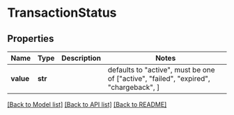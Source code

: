 # TransactionStatus


## Properties
Name | Type | Description | Notes
------------ | ------------- | ------------- | -------------
**value** | **str** |  | defaults to "active",  must be one of ["active", "failed", "expired", "chargeback", ]

[[Back to Model list]](../README.md#documentation-for-models) [[Back to API list]](../README.md#documentation-for-api-endpoints) [[Back to README]](../README.md)


